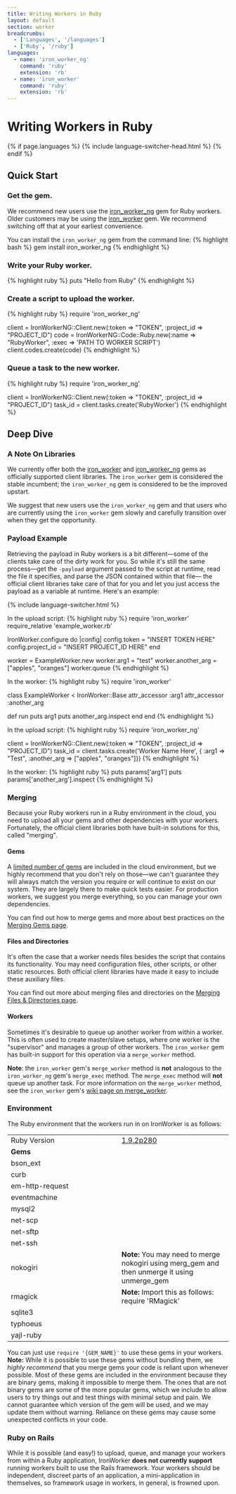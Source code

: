 ```yaml
---
title: Writing Workers in Ruby
layout: default
section: worker
breadcrumbs:
  - ['Languages', '/languages']
  - ['Ruby', '/ruby']
languages:
  - name: 'iron_worker_ng'
    command: 'ruby'
    extension: 'rb'
  - name: 'iron_worker'
    command: 'ruby'
    extension: 'rb'
---
```


# Writing Workers in Ruby

{% if page.languages %}
{% include language-switcher-head.html %}
{% endif %}

## Quick Start

### Get the gem.

We recommend new users use the [iron_worker_ng](https://github.com/iron-io/iron_worker_ruby_ng) 
gem for Ruby workers. Older customers may be using the [iron_worker](https://github.com/iron-io/iron_worker_ruby) 
gem. We recommend switching off that at your earliest convenience.

You can install the `iron_worker_ng` gem from the command line:
{% highlight bash %}
gem install iron_worker_ng
{% endhighlight %}

### Write your Ruby worker.

{% highlight ruby %}
puts "Hello from Ruby"
{% endhighlight %}

### Create a script to upload the worker.
{% highlight ruby %}
require 'iron_worker_ng'

client = IronWorkerNG::Client.new(:token => "TOKEN", :project_id => "PROJECT_ID")
code = IronWorkerNG::Code::Ruby.new(:name => "RubyWorker", :exec => 'PATH TO WORKER SCRIPT')
client.codes.create(code)
{% endhighlight %}

### Queue a task to the new worker.
{% highlight ruby %}
require 'iron_worker_ng'

client = IronWorkerNG::Client.new(:token => "TOKEN", :project_id => "PROJECT_ID")
task_id = client.tasks.create('RubyWorker')
{% endhighlight %}

## Deep Dive

### A Note On Libraries

We currently offer both the [iron_worker](https://github.com/iron-io/iron_worker_ruby) 
and [iron_worker_ng](https://github.com/iron-io/iron_worker_ruby_ng) gems as 
officially supported client libraries. The `iron_worker` gem is considered the 
stable incumbent; the `iron_worker_ng` gem is considered to be the improved 
upstart.

We suggest that new users use the `iron_worker_ng` gem and that users who are 
currently using the `iron_worker` gem slowly and carefully transition over when 
they get the opportunity.

### Payload Example

Retrieving the payload in Ruby workers is a bit different&mdash;some of the 
clients take care of the dirty work for you. So while it's still the same 
process&mdash;get the `-payload` argument passed to the script at runtime, 
read the file it specifies, and parse the JSON contained within that file&mdash;
the official client libraries take care of that for you and let you just access 
the payload as a variable at runtime. Here's an example:

{% include language-switcher.html %}
<div class="iron_worker">
In the upload script:
{% highlight ruby %}
require 'iron_worker'
require_relative 'example_worker.rb'

IronWorker.configure do |config|
  config.token = "INSERT TOKEN HERE"
  config.project_id = "INSERT PROJECT_ID HERE"
end

worker = ExampleWorker.new
worker.arg1 = "test"
worker.another_arg = ["apples", "oranges"]
worker.queue
{% endhighlight %}

In the worker:
{% highlight ruby %}
require 'iron_worker'

class ExampleWorker < IronWorker::Base
  attr_accessor :arg1
  attr_accessor :another_arg

  def run
    puts arg1
    puts another_arg.inspect
  end
end
{% endhighlight %}
</div>
<div class="iron_worker_ng">
In the upload script:
{% highlight ruby %}
require 'iron_worker_ng'

client = IronWorkerNG::Client.new(:token => "TOKEN", :project_id => "PROJECT_ID")
task_id = client.tasks.create('Worker Name Here', { :arg1 => "Test", :another_arg => ["apples", "oranges"]})
{% endhighlight %}

In the worker:
{% highlight ruby %}
puts params['arg1']
puts params['another_arg'].inspect
{% endhighlight %}
</div>

### Merging

Because your Ruby workers run in a Ruby environment in the cloud, you need to 
upload all your gems and other dependencies with your workers. Fortunately, the 
official client libraries both have built-in solutions for this, called "merging".

#### Gems

A [limited number of gems](/worker/reference/environment?lang=ruby#ruby_gems_installed) 
are included in the cloud environment, but we highly recommend that you don't 
rely on those&mdash;we can't guarantee they will always match the version you 
require or will continue to exist on our system. They are largely there to make 
quick tests easier. For production workers, we suggest you merge everything, so 
you can manage your own dependencies.

You can find out how to merge gems and more about best practices on the 
[Merging Gems page](/worker/languages/ruby/merging-gems).

#### Files and Directories

It's often the case that a worker needs files besides the script that contains 
its functionality. You may need configuration files, other scripts, or other 
static resources. Both official client libraries have made it easy to include 
these auxiliary files.

You can find out more about merging files and directories on the 
[Merging Files & Directories page](/worker/languages/ruby/merging-files-and-dirs).

#### Workers

Sometimes it's desirable to queue up another worker from within a worker. This 
is often used to create master/slave setups, where one worker is the "supervisor" 
and manages a group of other workers. The `iron_worker` gem has built-in 
support for this operation via a `merge_worker` method.

**Note**: the `iron_worker` gem's `merge_worker` method is **not** analogous to 
the `iron_worker_ng` gem's `merge_exec` method. The `merge_exec` method will 
**not** queue up another task. For more information on the `merge_worker` method, 
see the `iron_worker` gem's [wiki page on merge_worker](https://github.com/iron-io/iron_worker_ruby/wiki/merge_worker).

### Environment

The Ruby environment that the workers run in on IronWorker is as follows:

<table class="reference">
  <tbody>
    <tr>
      <td style="width: 50%;">Ruby Version</td>
      <td style="width: 50%;"><a href="http://www.ruby-lang.org/en/downloads/" title="Version 1.9.2p280">1.9.2p280</a></td>
    </tr>
    <tr>
      <td colspan="2"><strong>Gems</strong></td>
    </tr>
    <tr>
      <td>bson_ext</td>
      <td></td>
    </tr>
    <tr>
      <td>curb</td>
      <td></td>
    </tr>
    <tr>
      <td>em-http-request</td>
      <td></td>
    </tr>
    <tr>
      <td>eventmachine</td>
      <td></td>
    </tr>
    <tr>
      <td>mysql2</td>
      <td></td>
    </tr>
    <tr>
      <td>net-scp</td>
      <td></td>
    </tr>
    <tr>
      <td>net-sftp</td>
      <td></td>
    </tr>
    <tr>
      <td>net-ssh</td>
      <td></td>
    </tr>
    <tr>
      <td>nokogiri</td>
      <td><strong>Note:</strong> You may need to merge nokogiri using <span class="fixed-width">merg_gem</span> and then unmerge it using <span class="fixed_width">unmerge_gem</span></td>
    </tr>
    <tr>
      <td>rmagick</td>
      <td><strong>Note:</strong> Import this as follows: <span class="fixed-width">require 'RMagick'</span></td>
    </tr>
    <tr>
      <td>sqlite3</td>
      <td></td>
    </tr>
    <tr>
      <td>typhoeus</td>
      <td></td>
    </tr>
    <tr>
      <td>yajl-ruby</td>
      <td></td>
    </tr>
  </tbody>
</table>

You can just use `require '{GEM_NAME}'` to use these gems in your workers. 
**Note:** While it is possible to use these gems without bundling them, we 
*highly recommend* that you merge gems your code is reliant upon whenever 
possible. Most of these gems are included in the environment because they are 
binary gems, making it impossible to merge them. The ones that are not binary 
gems are some of the more popular gems, which we include to allow users to try 
things out and test things with minimal setup and pain. We cannot guarantee 
which version of the gem will be used, and we may update them without warning. 
Reliance on these gems may cause some unexpected conflicts in your code.

### Ruby on Rails

While it is possible (and easy!) to upload, queue, and manage your workers from 
within a Ruby application, IronWorker **does not currently support** running 
workers built to use the Rails framework. Your workers should be independent, 
discreet parts of an application, a mini-application in themselves, so 
framework usage in workers, in general, is frowned upon.
